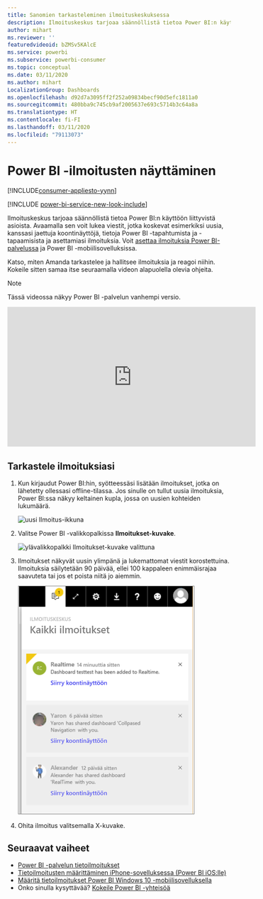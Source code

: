 ```yaml
---
title: Sanomien tarkasteleminen ilmoituskeskuksessa
description: Ilmoituskeskus tarjoaa säännöllistä tietoa Power BI:n käyttöön liittyvistä asioista.
author: mihart
ms.reviewer: ''
featuredvideoid: bZMSv5KAlcE
ms.service: powerbi
ms.subservice: powerbi-consumer
ms.topic: conceptual
ms.date: 03/11/2020
ms.author: mihart
LocalizationGroup: Dashboards
ms.openlocfilehash: d92d7a3095ff2f252a09834becf90d5efc1811a0
ms.sourcegitcommit: 480bba9c745cb9af2005637e693c5714b3c64a8a
ms.translationtype: HT
ms.contentlocale: fi-FI
ms.lasthandoff: 03/11/2020
ms.locfileid: "79113073"
---
```

# <a name="view-power-bi-notifications"></a>Power BI -ilmoitusten näyttäminen

[!INCLUDE[consumer-appliesto-yynn](../includes/consumer-appliesto-yynn.md)]

[!INCLUDE [power-bi-service-new-look-include](../includes/power-bi-service-new-look-include.md)]

Ilmoituskeskus tarjoaa säännöllistä tietoa Power BI:n käyttöön liittyvistä asioista. Avaamalla sen voit lukea viestit, jotka koskevat esimerkiksi uusia, kanssasi jaettuja koontinäyttöjä, tietoja Power BI -tapahtumista ja -tapaamisista ja asettamiasi ilmoituksia. Voit [asettaa ilmoituksia Power BI-palvelussa](end-user-alerts.md) ja Power BI -mobiilisovelluksissa.

Katso, miten Amanda tarkastelee ja hallitsee ilmoituksia ja reagoi niihin. Kokeile sitten samaa itse seuraamalla videon alapuolella olevia ohjeita.    

> [!NOTE]
> Tässä videossa näkyy Power BI -palvelun vanhempi versio. 

<iframe width="560" height="315" src="https://www.youtube.com/embed/bZMSv5KAlcE" frameborder="0" allowfullscreen></iframe>

## <a name="view-your-notifications"></a>Tarkastele ilmoituksiasi
1. Kun kirjaudut Power BI:hin, syötteessäsi lisätään ilmoitukset, jotka on lähetetty ollessasi offline-tilassa. Jos sinulle on tullut uusia ilmoituksia, Power BI:ssa näkyy keltainen kupla, jossa on uusien kohteiden lukumäärä.
   
   ![uusi Ilmoitus-ikkuna](./media/end-user-notification-center/power-bi-new-notification.png)
2. Valitse Power BI -valikkopalkissa **Ilmoitukset-kuvake**.
   
   ![ylävalikkopalkki Ilmoitukset-kuvake valittuna](./media/end-user-notification-center/power-bi-notifications-icon.png)
3. Ilmoitukset näkyvät uusin ylimpänä ja lukemattomat viestit korostettuina. Ilmoituksia säilytetään 90 päivää, ellei 100 kappaleen enimmäisrajaa saavuteta tai jos et poista niitä jo aiemmin.
   
   ![Ilmoituskeskus](./media/end-user-notification-center/power-bi-notification-center.png)
4. Ohita ilmoitus valitsemalla X-kuvake.

## <a name="next-steps"></a>Seuraavat vaiheet
* [Power BI -palvelun tietoilmoitukset](end-user-alerts.md)
* [Tietoilmoitusten määrittäminen iPhone-sovelluksessa (Power BI iOS:lle)](mobile/mobile-set-data-alerts-in-the-mobile-apps.md)
* [Määritä tietoilmoitukset Power BI Windows 10 -mobiilisovelluksella](mobile/mobile-set-data-alerts-in-the-mobile-apps.md)
* Onko sinulla kysyttävää? [Kokeile Power BI -yhteisöä](https://community.powerbi.com/)

